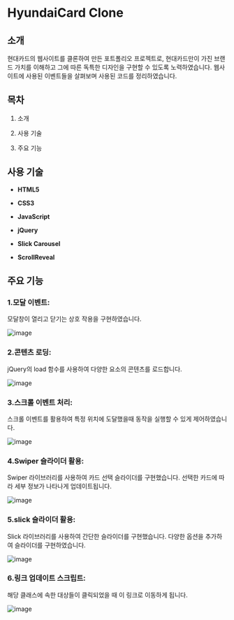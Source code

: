 ﻿# HyundaiCard Clone

## 소개

 현대카드의 웹사이트를 클론하여 만든 포트폴리오 프로젝트로, 현대카드만이 가진 브랜드 가치를 이해하고 그에 따른 독특한 디자인을 구현할 수 있도록 노력하였습니다. 웹사이트에 사용된 이벤트들을 살펴보며 사용된 코드를 정리하였습니다. 

## 목차

 
1. 소개

2. 사용 기술

3. 주요 기능


## 사용 기술


- **HTML5** 

- **CSS3**

- **JavaScript**

- **jQuery**

- **Slick Carousel**

- **ScrollReveal**


## 주요 기능

  
### 1.모달 이벤트:

 모달창이 열리고 닫기는 상호 작용을 구현하였습니다.

![image](https://github.com/jkw507600/hyundaiCard/assets/145305173/87e0fa6d-8644-40de-b6fa-b9d4f00a214e)


### 2.콘텐츠 로딩:

jQuery의 load 함수를 사용하여 다양한 요소의 콘텐츠를 로드합니다.

![image](https://github.com/jkw507600/hyundaiCard/assets/145305173/f9e7cc22-0850-430f-8c1a-a5247c30fb17)


### 3.스크롤 이벤트 처리:

스크롤 이벤트를 활용하여 특정 위치에 도달했을때 동작을 실행할 수 있게 제어하였습니다.

![image](https://github.com/jkw507600/hyundaiCard/assets/145305173/db5488de-a824-4cd3-b420-ae1a8dcf1e1a)


### 4.Swiper 슬라이더 활용:

Swiper 라이브러리를 사용하여 카드 선택 슬라이더를 구현했습니다. 선택한 카드에 따라 세부 정보가 나타나게 업데이트됩니다.

![image](https://github.com/jkw507600/hyundaiCard/assets/145305173/f589bd5f-a14d-4fe0-b2e1-1aea5efe99fd)

### 5.slick 슬라이더 활용:

Slick 라이브러리를 사용하여 간단한 슬라이더를 구현했습니다. 다양한 옵션을 추가하여 슬라이더를 구현하였습니다.

![image](https://github.com/jkw507600/hyundaiCard/assets/145305173/c9344b7f-28e7-4828-91c2-8f94c8df4505)


### 6.링크 업데이트 스크립트:

해당 클래스에 속한 대상들이 클릭되었을 때 이 링크로 이동하게 됩니다.

![image](https://github.com/jkw507600/hyundaiCard/assets/145305173/aad70b76-f2ba-48b5-8b17-6cd62c3284f6)
  
